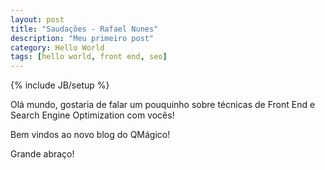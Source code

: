 ```yaml
---
layout: post
title: "Saudações - Rafael Nunes"
description: "Meu primeiro post"
category: Hello World
tags: [hello world, front end, seo]
---
```

{% include JB/setup %}

Olá mundo, gostaria de falar um pouquinho sobre técnicas de Front End e Search Engine Optimization com vocês!

Bem vindos ao novo blog do QMágico!

Grande abraço!